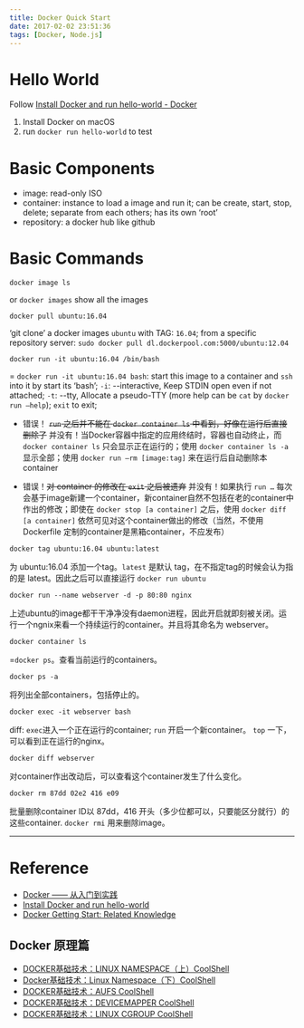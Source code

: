 ```yaml
---
title: Docker Quick Start
date: 2017-02-02 23:51:36
tags: [Docker, Node.js]
---
```


# Hello World

Follow [Install Docker and run hello-world - Docker](https://docs.docker.com/engine/getstarted/step_one/)

1. Install Docker on macOS
2. run `docker run hello-world` to test



# Basic Components

- image: read-only ISO
- container: instance to load a image and run it; can be create, start, stop, delete; separate from each others; has its own ‘root’ 
- repository: a docker hub like github

# Basic Commands

```
docker image ls
```
or `docker images`
show all the images

```
docker pull ubuntu:16.04
```
‘git clone’ a docker images `ubuntu` with TAG: `16.04`; from a specific repository server: `sudo docker pull dl.dockerpool.com:5000/ubuntu:12.04` 

```
docker run -it ubuntu:16.04 /bin/bash
```
= `docker run -it ubuntu:16.04 bash`: start this image to a container and `ssh` into it by start its ‘bash’; `-i`: --interactive, Keep STDIN open even if not attached; `-t`: --tty, Allocate a pseudo-TTY (more help can be `cat` by `docker run —help`); `exit` to exit; 

- 错误！ ~~`run` 之后并不能在 `docker container ls` 中看到，好像在运行后直接删除了~~ 并没有！当Docker容器中指定的应用终结时，容器也自动终止，而 `docker container ls` 只会显示正在运行的；使用 `docker container ls -a` 显示全部；使用 `docker run —rm [image:tag]` 来在运行后自动删除本container

- 错误！~~对 container 的修改在 `exit` 之后被遗弃~~ 并没有！如果执行 `run …` 每次会基于image新建一个container，新container自然不包括在老的container中作出的修改；即使在 `docker stop [a container]` 之后，使用 `docker diff [a container]` 依然可见对这个container做出的修改（当然，不使用 Dockerfile 定制的container是黑箱container，不应发布）

```
docker tag ubuntu:16.04 ubuntu:latest
```
为 ubuntu:16.04 添加一个tag。`latest` 是默认 tag，在不指定tag的时候会认为指的是 latest。因此之后可以直接运行 `docker run ubuntu`

```
docker run --name webserver -d -p 80:80 nginx
```
上述ubuntu的image都干干净净没有daemon进程，因此开启就即刻被关闭。运行一个ngnix来看一个持续运行的container。并且将其命名为 webserver。

```
docker container ls
```
=`docker ps`。查看当前运行的containers。

```
docker ps -a
```
将列出全部containers，包括停止的。

```
docker exec -it webserver bash
```
diff: `exec`进入一个正在运行的container; `run` 开启一个新container。
`top` 一下，可以看到正在运行的nginx。

```
docker diff webserver
```
对container作出改动后，可以查看这个container发生了什么变化。
 
```
docker rm 87dd 02e2 416 e09
```
批量删除container ID以 87dd，416 开头（多少位都可以，只要能区分就行）的这些container. `docker rmi` 用来删除image。


---
# Reference
- [Docker —— 从入门到实践](https://yeasy.gitbooks.io/docker_practice/content/introduction/) 
- [Install Docker and run hello-world](https://docs.docker.com/engine/getstarted/step_one/)
- [Docker Getting Start: Related Knowledge](http://tiewei.github.io/cloud/Docker-Getting-Start/)

## Docker 原理篇
* [DOCKER基础技术：LINUX NAMESPACE（上）CoolShell](http://coolshell.cn/articles/17010.html)
* [Docker基础技术：Linux Namespace（下）CoolShell](http://coolshell.cn/articles/17029.html)
* [DOCKER基础技术：AUFS CoolShell](http://coolshell.cn/articles/17061.html)
* [DOCKER基础技术：DEVICEMAPPER CoolShell](http://coolshell.cn/articles/17200.html)
* [DOCKER基础技术：LINUX CGROUP CoolShell](http://coolshell.cn/articles/17049.html)